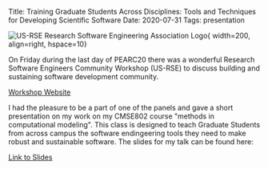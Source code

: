 Title: Training Graduate Students Across Disciplines: Tools and Techniques for Developing Scientific Software
Date: 2020-07-31
Tags: presentation

![US-RSE Research Software Engineering Association Logo](https://us-rse.org/assets/img/rse_logo_background.svg){ width=200, align=right, hspace=10}

On Friday during the last day of PEARC20 there was a wonderful Research Software Engineers Community Workshop  (US-RSE) to discuss building and sustaining software development community.  

[Workshop Website](https://us-rse.org/events/2020/2020-07-pearc20)

I had the pleasure to be a part of one of the panels and gave a short presentation on my work on my CMSE802 course "methods in computational modeling".   This class is designed to teach Graduate Students from across campus the software endingeering tools they need to make robust and sustainable software.  The slides for my talk can be found here:

[Link to Slides](https://docs.google.com/presentation/d/189FfV-AGPwE6sPdEraXIXmlDQLFtmurqESWVIxfeLvA/edit#slide=id.g8e631fd34f_2_178)
